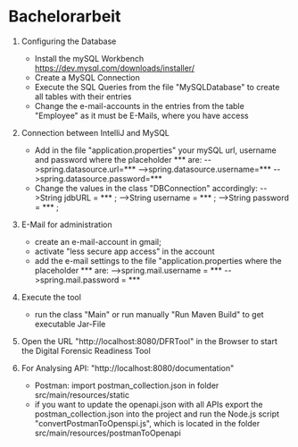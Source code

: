 # Bachelorarbeit

1) Configuring the Database
   - Install the mySQL Workbench https://dev.mysql.com/downloads/installer/
   - Create a MySQL Connection
   - Execute the SQL Queries from the file "MySQLDatabase" to create all tables with their entries
   - Change the e-mail-accounts in the entries from the table "Employee" as it must be E-Mails, where you have access

2) Connection between IntelliJ and MySQL
   - Add in the file "application.properties" your mySQL url, username and password where the placeholder *** are:
        -->spring.datasource.url=***
        -->spring.datasource.username=***
        -->spring.datasource.password=***
   - Change the values in the class "DBConnection" accordingly:
        -->String jdbURL = *** ;
        -->String username = *** ;
        -->String password = *** ;
        
3) E-Mail for administration
   - create an e-mail-account in gmail; 
   - activate "less secure app access" in the account
   - add the e-mail settings to the file "application.properties where the placeholder *** are:
         -->spring.mail.username = ***
         -->spring.mail.password = ***
         
4) Execute the tool
   - run the class "Main" or run manually "Run Maven Build" to get executable Jar-File

5) Open the URL "http://localhost:8080/DFRTool" in the Browser to start the Digital Forensic Readiness Tool

6) For Analysing API: "http://localhost:8080/documentation"
   - Postman: import postman_collection.json in folder src/main/resources/static
   - if you want to update the openapi.json with all APIs export the postman_collection.json into the project and run the Node.js script "convertPostmanToOpenspi.js", which is
     located in the folder src/main/resources/postmanToOpenapi
